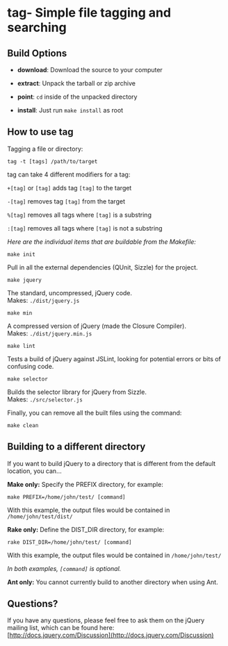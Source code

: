 tag- Simple file tagging and searching
================================

Build Options
--------------

* **download**: Download the source to your computer

* **extract**: Unpack the tarball or zip archive

* **point**: `cd` inside of the unpacked directory

* **install**: Just run `make install` as root

How to use tag
-----------------------------

Tagging a file or directory:

`tag -t [tags] /path/to/target`

tag can take 4 different modifiers for a tag:

`+[tag]` or `[tag]`   adds tag `[tag]` to the target
    
`-[tag]`            removes tag `[tag]` from the target
    
`%[tag]`            removes all tags where `[tag]` is a substring 
    
`:[tag]`            removes all tags where `[tag]` is not a substring
    
*Here are the individual items that are buildable from the Makefile:*

    make init

Pull in all the external dependencies (QUnit, Sizzle) for the project.

    make jquery

The standard, uncompressed, jQuery code.  
Makes: `./dist/jquery.js`

    make min

A compressed version of jQuery (made the Closure Compiler).  
Makes: `./dist/jquery.min.js`

    make lint

Tests a build of jQuery against JSLint, looking for potential errors or bits of confusing code.

    make selector

Builds the selector library for jQuery from Sizzle.  
Makes: `./src/selector.js`

Finally, you can remove all the built files using the command:
  
    make clean

Building to a different directory
----------------------------------

If you want to build jQuery to a directory that is different from the default location, you can...

**Make only:** Specify the PREFIX directory, for example:
  
    make PREFIX=/home/john/test/ [command]
    
With this example, the output files would be contained in `/home/john/test/dist/`

**Rake only:** Define the DIST_DIR directory, for example:

    rake DIST_DIR=/home/john/test/ [command]
    
With this example, the output files would be contained in `/home/john/test/`

*In both examples, `[command]` is optional.*

**Ant only:** You cannot currently build to another directory when using Ant.

Questions?
----------

If you have any questions, please feel free to ask them on the jQuery
mailing list, which can be found here:  
[http://docs.jquery.com/Discussion](http://docs.jquery.com/Discussion)
